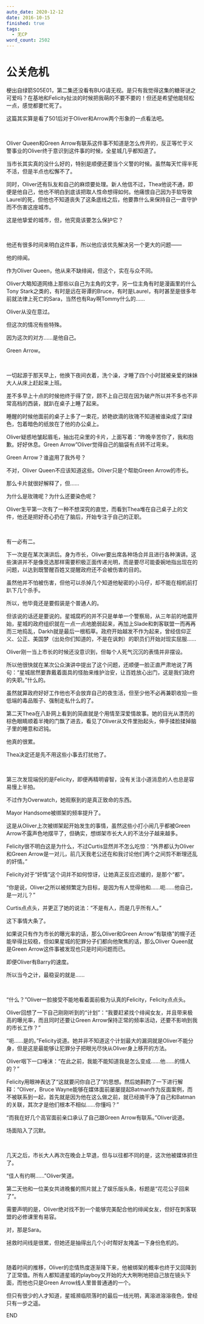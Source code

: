 ```yaml
---
auto_date: 2020-12-12
date: 2016-10-15
finished: true
tags:
  - 无CP
word_count: 2502
---
```


# 公关危机

梗出自绿箭S05E01，第二集还没看有BUG请无视。是只有我觉得这集的糖哥谜之可爱吗？在基地和Felicity扯淡的时候把我萌的不要不要的！但还是希望他能轻松一点，感觉都要忙死了。

这篇其实算是看了501后对于Oliver和Arrow两个形象的一点看法吧。

<br>

Oliver Queen和Green Arrow有联系这件事不知道是怎么传开的，反正等忙于义警事业的Oliver终于意识到这件事的时候，全星城几乎都知道了。

当市长其实真的没什么好的，特别是顺便还要当个义警的时候。虽然每天忙得半死不活，但是半点也松懈不了。

同时，Oliver还有队友和自己的麻烦要处理。新人他信不过，Thea他说不通，即便是他自己，他也不明白到底该把取人性命想得如何。他痛恨自己因为手软导致Laurel的死，但他也不知道丧失了这条底线之后，他要靠什么来保持自己一直守护而不伤害这座城市。

这是他挚爱的城市，但，他究竟该要怎么保护它？

<br>

他还有很多时间来明白这件事，所以他应该优先解决另一个更大的问题——

他的绯闻。

作为Oliver Queen，他从来不缺绯闻，但这个，实在与众不同。

Oliver大略知道网络上那些以自己为主角的文字，另一位主角有时是漫画里的什么Tony Stark之类的，有时是远在哥谭的Bruce，有时是Laurel，有时甚至是很多年前就法律上死亡的Sara，当然也有Ray啊Tommy什么的……

Oliver从没在意过。

但这次的情况有些特殊。

因为这次的对方……是他自己。

Green Arrow。

<br>

一切起源于那天早上，他换下夜间衣着，洗个澡，才睡了四个小时就被亲爱的妹妹大人从床上赶起来上班。

差不多早上十点的时候他终于得了空，顾不上自己现在因为破产所以并不多也不非常高档的西装，就趴在桌子上睡了起来。

睡醒的时候他面前的桌子上多了一束花，娇艳欲滴的玫瑰不知道被谁染成了深绿色，包着暗色的纸放在了他的办公桌上。

Oliver疑惑地皱起眉毛，抽出花朵里的卡片，上面写着：“昨晚辛苦你了，我和抱歉。好好休息。Green Arrow”Oliver觉得自己的脑袋有点转不过弯来。

Green Arrow？谁盗用了我外号？

不对，Oliver Queen不应该知道这些。Oliver只是个帮助Green Arrow的市长。

那么卡片就很好解释了，但……

为什么是玫瑰呢？为什么还要染色呢？

Oliver生平第一次有了一种不想深究的直觉，而看到Thea堆在自己桌子上的文件，他还是把好奇心扔在了脑后，开始专注于自己的正职。

<br>

有一必有二。

下一次是在某次演讲后。身为市长，Oliver要出席各种场合并且进行各种演讲。这些演讲并不是像竞选那样需要积极正面传递光明，而是要尽可能委婉地指出现在的问题，以达到既警醒百姓又提醒政府还不会被伤害的目的。

虽然他并不怕被伤害，但他可以杀掉几个知道他秘密的小马仔，却不能在相机前打趴下几个杀手。

所以，他毕竟还是要假装是个普通人的。

但该说的话还是要说的。星城腐朽的并不只是单单一个警察局，从三年前的地震开始，星城的政府组织就在一点一点地脆弱起来，再加上Slade和刺客联盟一而再再而三地捣乱，Darkh就是最后一根稻草。政府开始越发不作为起来，曾经信仰正义、公正、美国梦（出处你们知道的，不是在讽刺）的职员们开始对现实屈服……

Oliver刚一当上市长的时候还没意识到，但每个人死气沉沉的表情并非摆设。

所以他很快就在某次公众演讲中提出了这个问题，还顺便一脸正直严肃地说了两句：“星城居然要靠戴着面具的怪胎来维护治安，让百姓放心出门，这是我们政府的失职。”什么的。

虽然就算政府好好工作他也不会放弃自己的夜生活，但至少他不必再兼职收拾一些低端的毒品贩子、强制走私什么的了。

第二天Thea在八卦网上看到的简直就是个用情至深爱情故事。她的目光从漂亮的棕色眼睛顺着半掩的门飘了进去，看见了Oliver从文件里抬起头，伸手揉脸揉掉脑子里的睡意和迟钝。

他真的很累。

Thea决定还是先不用这些小事去打扰他了。

<br>

第三次发现端倪的是Felicity，即便再精明睿智，没有关注小道消息的人也总是容易慢上半拍。

不过作为Overwatch，她观察到的是真正致命的东西。

Mayor Handsome被绑架的频率提升了。

这是从Oliver上次被绑架起开始发生的事情，虽然这些小打小闹几乎都被Green Arrow不露声色地摆平了，但确实，想绑架市长大人的不法分子越来越多。

Felicity很不明白这是为什么，不过Curtis显然并不怎么吃惊：“外界都认为Oliver和Green Arrow是一对儿，前几天我老公还在和我讨论他们两个之间剪不断理还乱的奸情。”

Felicity对于“奸情”这个词并不如何惊讶，让她真正反应迟缓的，是那个“都”。

“你是说，Oliver之所以被频繁定为目标，是因为有人觉得他和……呃……他自己，是一对儿？”

Curtis点点头，并更正了她的说法：“不是有人，而是几乎所有人。”

这下事情大条了。

如果说只有作为市长的曝光率的话，那么Oliver和Green Arrow“有联络”的幌子还能举得比较稳，但如果星城的犯罪分子们都向他聚焦的话，那么Oliver Queen就是Green Arrow这件事被发现也只是时间问题而已。

即便Oliver有Barry的速度。

所以当今之计，最稳妥的就是……

<br>

“什么？”Oliver一脸接受不能地看着面前极为认真的Felicity，Felicity点点头。

Oliver回想了一下自己刚刚听到的“计划”：“我要赶紧找个绯闻女友，并且带来极高的曝光率，而且同时还要让Green Arrow保持正常的频率活动，还要不影响到我的市长工作？”

“呃……是的。”Felicity说道。她并非不知道这个计划最大的漏洞就是Oliver不能分身，但是这是最能够让犯罪分子把眼光尽快从Oliver身上移开的方法。

Oliver咽下一口唾沫：“在此之前，我能不能知道我是怎么变成……他……的情人的？”

Felicity用眼神表达了“这就要问你自己了”的思想。然后她斟酌了一下进行解释：“Oliver，Bruce Wayne能够在媒体面前屡屡提起Batman作为反面案例，而不被联系到一起，首先就是因为他在这么做之前，就已经摘干净了自己和Batman的关联，其次才是他们根本不相似……你懂吗？”

“而我在好几个高官面前亲口承认了自己跟Green Arrow有联系。”Oliver说道。

场面陷入了沉默。

<br>

几天之后，市长大人再次在晚会上早退，但与以往都不同的是，这次他被媒体抓住了。

“佳人有约啊……”Oliver笑道。

第二天他和一位美女共进晚餐的照片就上了娱乐版头条，标题是“花花公子回来了”。

需要声明的是，Oliver绝对找不到一个能够完美配合他的绯闻女友，但好在刺客联盟的必修课里有易容。

对，那是Sara。

拯救时间线是很累，但她还是抽得出几个小时帮好友掩盖一下身份危机的。

<br>

随着时间的推移，Oliver的恋情热度逐渐降下来，他被绑架的概率也终于又回降到了正常值。所有人都知道星城的playboy又开始的大大咧咧地把自己放在镜头下面，而他也只是Green Arrow线人里普普通通的一个。

但只有很少的人才知道，星城濒临陨落时的最后一线光明，离溶进溶溶夜色，曾经只有一步之遥。

END
